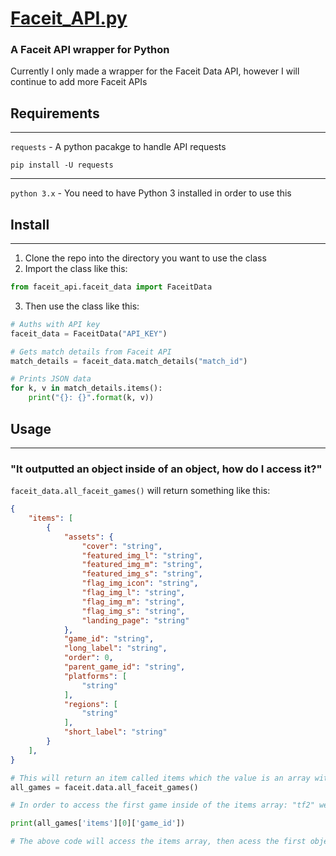 # [Faceit_API.py](https://github.com/LaughingLove/faceit_api.py)
### A Faceit API wrapper for Python
Currently I only made a wrapper for the Faceit Data API, however I will continue to add more Faceit APIs

## Requirements
--------

`requests` - A python pacakge to handle API requests

`pip install -U requests`

-------------

`python 3.x` - You need to have Python 3 installed in order to use this


## Install

----

1. Clone the repo into the directory you want to use the class
2. Import the class like this:

```python
from faceit_api.faceit_data import FaceitData
```

3. Then use the class like this:

```python
# Auths with API key
faceit_data = FaceitData("API_KEY")

# Gets match details from Faceit API
match_details = faceit_data.match_details("match_id")

# Prints JSON data
for k, v in match_details.items():
    print("{}: {}".format(k, v))
```

## Usage
---

### "It outputted an object inside of an object, how do I access it?"

`faceit_data.all_faceit_games()` will return something like this:

```json
{
    "items": [
        {
            "assets": {
                "cover": "string",
                "featured_img_l": "string",
                "featured_img_m": "string",
                "featured_img_s": "string",
                "flag_img_icon": "string",
                "flag_img_l": "string",
                "flag_img_m": "string",
                "flag_img_s": "string",
                "landing_page": "string"
            },
            "game_id": "string",
            "long_label": "string",
            "order": 0,
            "parent_game_id": "string",
            "platforms": [
                "string"
            ],
            "regions": [
                "string"
            ],
            "short_label": "string"
        }
    ],
}
```

```python
# This will return an item called items which the value is an array with even more objects in it
all_games = faceit.data.all_faceit_games()

# In order to access the first game inside of the items array: "tf2" we need to do something like this:

print(all_games['items'][0]['game_id'])

# The above code will access the items array, then acess the first object in the array, and then access the first value inside of the object which is inside the first position of the array.
```
